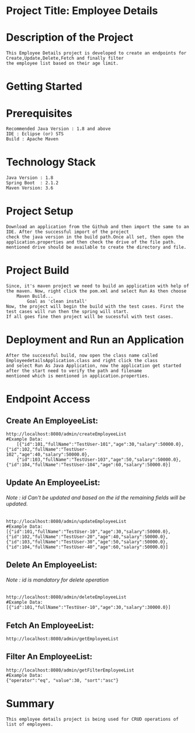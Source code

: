 # Project Title: Employee Details

# Description of the Project
	This Employee Details project is developed to create an endpoints for Create,Update,Delete,Fetch and finally filter 
	the employee list based on their age limit.

# Getting Started
# Prerequisites
	Recommended Java Version : 1.8 and above
	IDE : Eclipse (or) STS
	Build : Apache Maven

# Technology Stack
	Java Version : 1.8
	Spring Boot  : 2.1.2
	Maven Version: 3.6

# Project Setup
	Download an application from the Github and then import the same to an IDE. After the successful import of the project 
	check the java version in the build path.Once all set, then open the application.properties and then check the drive of the file path.
	mentioned drive should be available to create the directory and file.
	

# Project Build
	Since, it's maven project we need to build an application with help of the maven. Now, right click the pom.xml and select Run As then choose 
		Maven Build...
			Goal as 'clean install'
	Now, the project will begin the build with the test cases. First the test cases will run then the spring will start.
	If all goes fine then project will be sucessful with test cases.
	
# Deployment and Run an Application
	After the successful build, now open the class name called EmployeedetailsApplication.class and right click the class
	and select Run As Java Application, now the application get started after the start need to verify the path and filename
	mentioned which is mentioned in application.properties.
	
# Endpoint Access
## Create An EmployeeList:
	http://localhost:8080/admin/createEmployeeList
	#Example Data:
		[{"id":101,"fullName":"TestUser-101","age":30,"salary":50000.0},{"id":102,"fullName":"TestUser-	    	102","age":40,"salary":50000.0},
		{"id":103,"fullName":"TestUser-103","age":50,"salary":50000.0},{"id":104,"fullName":"TestUser-104","age":60,"salary":50000.0}]
## Update An EmployeeList:
###### Note : id Can't be updated and based on the id the remaining fields will be updated.
	http://localhost:8080/admin/updateEmployeeList
	#Example Data:
	[{"id":101,"fullName":"TestUser-10","age":30,"salary":50000.0},{"id":102,"fullName":"TestUser-20","age":40,"salary":50000.0},  {"id":103,"fullName":"TestUser-30","age":50,"salary":50000.0},{"id":104,"fullName":"TestUser-40","age":60,"salary":50000.0}]
## Delete An EmployeeList:
###### Note : id is mandatory for delete operation
	http://localhost:8080/admin/deleteEmployeeList
	#Example Data:
	[{"id":101,"fullName":"TestUser-10","age":30,"salary":30000.0}]
## Fetch An EmployeeList:
	http://localhost:8080/admin/getEmployeeList
## Filter An EmployeeList: 
	http://localhost:8080/admin/getFilterEmployeeList
	#Example Data:
	{"operator":"eq", "value":30, "sort":"asc"}
		


# Summary
	This employee details project is being used for CRUD operations of list of employees.
	
